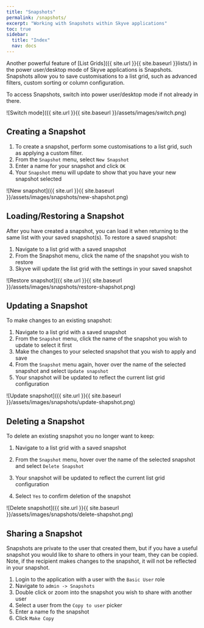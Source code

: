 ```yaml
---
title: "Snapshots"
permalink: /snapshots/
excerpt: "Working with Snapshots within Skyve applications"
toc: true
sidebar:
  title: "Index"
  nav: docs
---
```


Another powerful feature of [List Grids]({{ site.url }}{{ site.baseurl }}lists/) in the power user/desktop 
mode of Skyve applications is Snapshots. Snapshots allow you to save customisations to a list grid, such as 
advanced filters, custom sorting or column configuration.

To access Snapshots, switch into power user/desktop mode if not already in there.

![Switch mode]({{ site.url }}{{ site.baseurl }}/assets/images/switch.png)

## Creating a Snapshot

1. To create a snapshot, perform some customisations to a list grid, such as applying a custom filter.
1. From the `Snapshot` menu, select `New Snapshot`
1. Enter a name for your snapshot and click `OK`
1. Your `Snapshot` menu will update to show that you have your new snapshot selected

![New snapshot]({{ site.url }}{{ site.baseurl }}/assets/images/snapshots/new-shapshot.png)

## Loading/Restoring a Snapshot

After you have created a snapshot, you can load it when returning to the same list with your saved snapshot(s). 
To restore a saved snapshot:

1. Navigate to a list grid with a saved snapshot
1. From the Snapshot menu, click the name of the snapshot you wish to restore
1. Skyve will update the list grid with the settings in your saved snapshot

![Restore snapshot]({{ site.url }}{{ site.baseurl }}/assets/images/snapshots/restore-shapshot.png)

## Updating a Snapshot

To make changes to an existing snapshot:

1. Navigate to a list grid with a saved snapshot
1. From the `Snapshot` menu, click the name of the snapshot you wish to update to select it first
1. Make the changes to your selected snapshot that you wish to apply and save
1. From the `Snapshot` menu again, hover over the name of the selected snapshot and select `Update snapshot`
1. Your snapshot will be updated to reflect the current list grid configuration

![Update snapshot]({{ site.url }}{{ site.baseurl }}/assets/images/snapshots/update-shapshot.png)

## Deleting a Snapshot

To delete an existing snapshot you no longer want to keep:

1. Navigate to a list grid with a saved snapshot
1. From the `Snapshot` menu, hover over the name of the selected snapshot and select `Delete Snapshot`
1. Your snapshot will be updated to reflect the current list grid configuration

1. Select `Yes` to confirm deletion of the snapshot

![Delete snapshot]({{ site.url }}{{ site.baseurl }}/assets/images/snapshots/delete-shapshot.png)

## Sharing a Snapshot

Snapshots are private to the user that created them, but if you have a useful snapshot you would like to share 
to others in your team, they can be copied. Note, if the recipient makes changes to the snapshot, it will 
not be reflected in your snapshot.

1. Login to the application with a user with the `Basic User` role
1. Navigate to `admin -> Snapshots`
1. Double click or zoom into the snapshot you wish to share with another user
1. Select a user from the `Copy to user` picker
1. Enter a name fo the snapshot
1. Click `Make Copy`